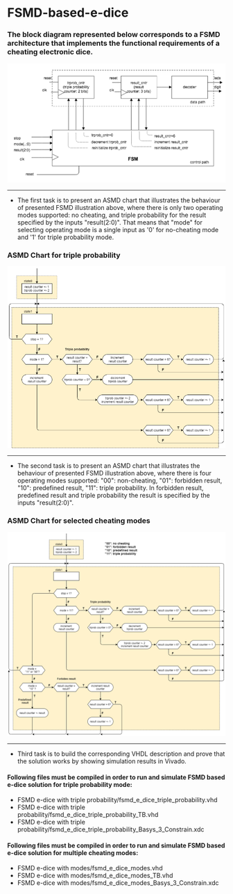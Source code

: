 # FSMD-based-e-dice

### The block diagram represented below corresponds to a FSMD architecture that implements the functional requirements of a cheating electronic dice.

![FSMD](https://github.com/deivyka/SHC4300/blob/master/IMAGES/w2d2%20FSMD%20e-dice%20Jose.png)

---
- The first task is to present an ASMD chart that illustrates the behaviour of presented FSMD illustration above, where there is only two operating modes supported: no cheating, and triple probability for the result specified by the inputs "result(2:0)". That means that "mode" for selecting operating mode is a single input as '0' for no-cheating mode and '1' for triple probability mode. 

### ASMD Chart for triple probability
![ASMD Chart](https://github.com/deivyka/SHC4300/blob/master/IMAGES/w2d2%20ASMD%20e-dice%20with%20triple%20prob.png)


---
- The second task is to present an ASMD chart that illustrates the behaviour of presented FSMD illustration above, where there is four operating modes supported: "00": non-cheating, "01": forbidden result, "10": predefined result, "11": triple probability. In forbidden result, predefined result and triple probability the result is specified by the inputs "result(2:0)".

### ASMD Chart for selected cheating modes
![ASMD Chart](https://github.com/deivyka/SHC4300/blob/master/IMAGES/w2d2%20ASMD%20e-dice%20with%20modes.png)


---
- Third task is to build the corresponding VHDL description and prove that the solution works by showing simulation results in Vivado.

#### Following files must be compiled in order to run and simulate FSMD based e-dice solution for triple probability mode:

- FSMD e-dice with triple probability/fsmd_e_dice_triple_probability.vhd
- FSMD e-dice with triple probability/fsmd_e_dice_triple_probability_TB.vhd
- FSMD e-dice with triple probability/fsmd_e_dice_triple_probability_Basys_3_Constrain.xdc

#### Following files must be compiled in order to run and simulate FSMD based e-dice solution for multiple cheating modes:

- FSMD e-dice with modes/fsmd_e_dice_modes.vhd
- FSMD e-dice with modes/fsmd_e_dice_modes_TB.vhd
- FSMD e-dice with modes/fsmd_e_dice_modes_Basys_3_Constrain.xdc
